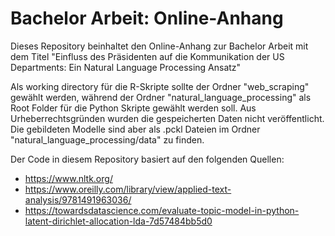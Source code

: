 # Bachelor Arbeit: Online-Anhang
Dieses Repository beinhaltet den Online-Anhang zur Bachelor Arbeit mit dem Titel "Einfluss des Präsidenten auf die Kommunikation der US Departments: Ein Natural Language Processing Ansatz"

Als working directory für die R-Skripte sollte der Ordner "web_scraping" gewählt werden, während der Ordner "natural_language_processing" als Root Folder für die Python Skripte gewählt werden soll. Aus Urheberrechtsgründen wurden die gespeicherten Daten nicht veröffentlicht. Die gebildeten Modelle sind aber als .pckl Dateien im Ordner "natural_language_processing/data" zu finden.

Der Code in diesem Repository basiert auf den folgenden Quellen:
* https://www.nltk.org/
* https://www.oreilly.com/library/view/applied-text-analysis/9781491963036/
* https://towardsdatascience.com/evaluate-topic-model-in-python-latent-dirichlet-allocation-lda-7d57484bb5d0

